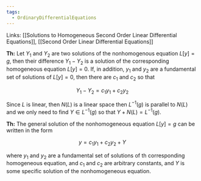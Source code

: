 ```yaml
---
tags:
  - OrdinaryDifferentialEquations
---
```

Links: [[Solutions to Homogeneous Second Order Linear Differential Equations]], [[Second Order Linear Differential Equations]]

********Th:******** Let $Y_1$ and $Y_2$ are two solutions of the nonhomogenous equation $L[y] = g$, then their difference $Y_1 - Y_2$ is a solution of the corresponding homogeneous equation $L[y] = 0$. If, in addition, $y_1$ and $y_2$ are a fundamental set of solutions of $L[y] =0$, then there are $c_1$ and $c_2$ so that

$$ Y_1 -Y_2 = c_1 y_1 + c_2 y_2 $$

Since $L$ is linear, then $N(L)$ is a linear space then $L^{-1}(g)$ is parallel to $N(L)$ and we only need to find $Y \in L^{-1}(g)$ so that $Y+ N(L) = L^{-1}(g)$.

****************Th:**************** The general solution of the nonhomogeneous equation $L[y] = g$ can be written in the form

$$ y = c_1y_1+c_2y_2 +Y $$

where $y_1$ and $y_2$ are a fundamental set of solutions of th corresponding homogeneous equation, and $c_1$ and $c_2$ are arbitrary constants, and $Y$ is some specific solution of the nonhomogeneous equation.
